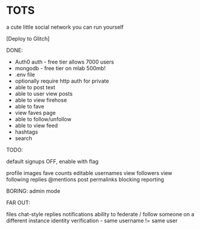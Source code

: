 # TOTS
a cute little social network you can run yourself

[Deploy to Glitch]


DONE:

* Auth0 auth - free tier allows 7000 users
* mongodb - free tier on mlab 500mb!
* .env file
* optionally require http auth for private
* able to post text
* able to user view posts
* able to view firehose
* able to fave
* view faves page
* able to follow/unfollow
* able to view feed
* hashtags
* search

TODO:

default signups OFF, enable with flag

profile images
fave counts
editable usernames
view followers
view following
replies
@mentions
post permalinks
blocking
reporting

BORING:
admin mode

FAR OUT:

files
chat-style replies
notifications
ability to federate / follow someone on a different instance
identity verification - same username != same user
